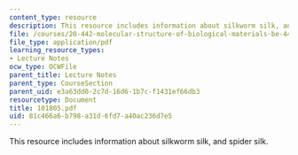 ```yaml
---
content_type: resource
description: This resource includes information about silkworm silk, and spider silk.
file: /courses/20-442-molecular-structure-of-biological-materials-be-442-fall-2005/81c466a6b798a31d6fd7a40ac236d7e5_101805.pdf
file_type: application/pdf
learning_resource_types:
- Lecture Notes
ocw_type: OCWFile
parent_title: Lecture Notes
parent_type: CourseSection
parent_uid: e3a63dd0-2c7d-16d6-1b7c-f1431ef66db3
resourcetype: Document
title: 101805.pdf
uid: 81c466a6-b798-a31d-6fd7-a40ac236d7e5
---
```

This resource includes information about silkworm silk, and spider silk.

